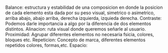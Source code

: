 Balance: estructura y estabilidad de una composicion en donde la posicion de cada elemento esta dada por su peso visual, simetrico o asimetrico, arriba abajo, abajo arriba, derecha izquierda, izquieda derecha.
Contraste: Podemos darle importancia a algo por la diferencia de dos elementos distintos.
Alinacion: ruta visual donde queremos señarle al usuario.
Proximidad: Agrupar diferentes elementos no necesaria fsicia, colores, bloques etc.
Repeticion: Concepto de marca, diferentes elementos repetidos colores, formas,etc.
Espacio: 